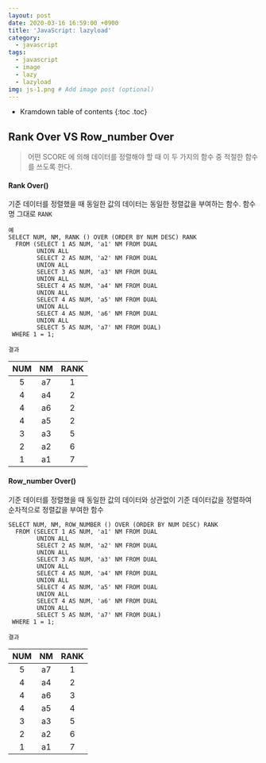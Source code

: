 ```yaml
---
layout: post
date: 2020-03-16 16:59:00 +0900
title: 'JavaScript: lazyload'
category:
  - javascript
tags:
  - javascript
  - image
  - lazy
  - lazyload
img: js-1.png # Add image post (optional)  
---
```


* Kramdown table of contents
{:toc .toc}

## Rank Over VS Row_number Over

> 어떤 SCORE 에 의해 데이터를 정렬해야 할 때 이 두 가지의 함수 중 적절한 함수를 쓰도록 한다.

#### Rank Over()
기준 데이터를 정렬했을 때 동일한 값의 데이터는 동일한 정렬값을 부여하는 함수. 함수명 그대로 `RANK`

```
예
SELECT NUM, NM, RANK () OVER (ORDER BY NUM DESC) RANK
  FROM (SELECT 1 AS NUM, 'a1' NM FROM DUAL
        UNION ALL
        SELECT 2 AS NUM, 'a2' NM FROM DUAL
        UNION ALL
        SELECT 3 AS NUM, 'a3' NM FROM DUAL
        UNION ALL
        SELECT 4 AS NUM, 'a4' NM FROM DUAL
        UNION ALL
        SELECT 4 AS NUM, 'a5' NM FROM DUAL
        UNION ALL
        SELECT 4 AS NUM, 'a6' NM FROM DUAL
        UNION ALL
        SELECT 5 AS NUM, 'a7' NM FROM DUAL)
 WHERE 1 = 1;
```
`결과`

|NUM|NM |RANK|
|:-:|:-:|:-:|
|5  |a7 |	1 |
|4  |a4 |	2 |
|4  |a6 |	2 |
|4  |a5 |	2 |
|3  |a3 |	5 |
|2  |a2 |	6 |
|1  |a1 |	7 |

#### Row_number Over()
기준 데이터를 정렬했을 때 동일한 값의 데이터와 상관없이 기준 데이터값을 정렬하여 순차적으로 정렬값을 부여한 함수
```
SELECT NUM, NM, ROW_NUMBER () OVER (ORDER BY NUM DESC) RANK
  FROM (SELECT 1 AS NUM, 'a1' NM FROM DUAL
        UNION ALL
        SELECT 2 AS NUM, 'a2' NM FROM DUAL
        UNION ALL
        SELECT 3 AS NUM, 'a3' NM FROM DUAL
        UNION ALL
        SELECT 4 AS NUM, 'a4' NM FROM DUAL
        UNION ALL
        SELECT 4 AS NUM, 'a5' NM FROM DUAL
        UNION ALL
        SELECT 4 AS NUM, 'a6' NM FROM DUAL
        UNION ALL
        SELECT 5 AS NUM, 'a7' NM FROM DUAL)
 WHERE 1 = 1;

```
`결과`

|NUM|NM |RANK|
|:-:|:-:|:-:|
|5  |a7 |	1 |
|4  |a4 |	2 |
|4  |a6 |	3 |
|4  |a5 |	4 |
|3  |a3 |	5 |
|2  |a2 |	6 |
|1  |a1 |	7 |
